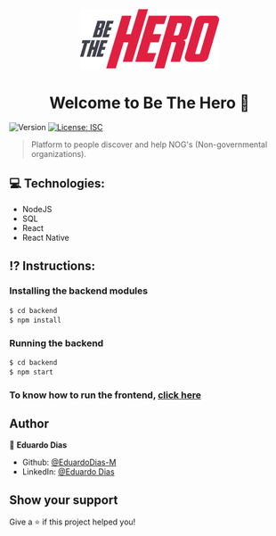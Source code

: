 <h2 align="center">
  <img alt="Be The Hero" src="./promotional/logo.png"/>
</h2>

<h1 align="center">Welcome to Be The Hero 👋</h1>

<p>
  <img alt="Version" src="https://img.shields.io/badge/version-1.0.0-blue.svg?cacheSeconds=2592000" />
  <a href="#" target="_blank">
    <img alt="License: ISC" src="https://img.shields.io/badge/License-ISC-yellow.svg" />
  </a>
</p>

> Platform to people discover and help NOG's (Non-governmental organizations).

## :computer: Technologies:
* NodeJS
* SQL
* React
* React Native
## :interrobang: Instructions:

### Installing the backend modules

```sh
$ cd backend
$ npm install
```

### Running the backend

```sh
$ cd backend
$ npm start
```

### To know how to run the frontend, [click here](https://github.com/EduardoDias-M/Be-The-Hero/blob/master/frontend/README.md)

## Author

👤 **Eduardo Dias**

* Github: [@EduardoDias-M](https://github.com/EduardoDias-M)
* LinkedIn: [@Eduardo Dias](https://www.linkedin.com/in/eduardo-dias-680903152/)

## Show your support

Give a ⭐️ if this project helped you!
